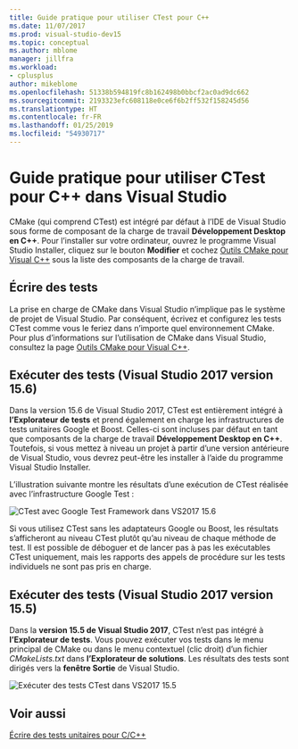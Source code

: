 ```yaml
---
title: Guide pratique pour utiliser CTest pour C++
ms.date: 11/07/2017
ms.prod: visual-studio-dev15
ms.topic: conceptual
ms.author: mblome
manager: jillfra
ms.workload:
- cplusplus
author: mikeblome
ms.openlocfilehash: 51338b594819fc8b162498b0bbcf2ac0ad9dc662
ms.sourcegitcommit: 2193323efc608118e0ce6f6b2ff532f158245d56
ms.translationtype: HT
ms.contentlocale: fr-FR
ms.lasthandoff: 01/25/2019
ms.locfileid: "54930717"
---
```

# <a name="how-to-use-ctest-for-c-in-visual-studio"></a>Guide pratique pour utiliser CTest pour C++ dans Visual Studio

CMake (qui comprend CTest) est intégré par défaut à l’IDE de Visual Studio sous forme de composant de la charge de travail **Développement Desktop en C++**. Pour l’installer sur votre ordinateur, ouvrez le programme Visual Studio Installer, cliquez sur le bouton **Modifier** et cochez [Outils CMake pour Visual C++](/cpp/ide/cmake-tools-for-visual-cpp) sous la liste des composants de la charge de travail.

## <a name="to-write-tests"></a>Écrire des tests

La prise en charge de CMake dans Visual Studio n’implique pas le système de projet de Visual Studio. Par conséquent, écrivez et configurez les tests CTest comme vous le feriez dans n’importe quel environnement CMake. Pour plus d’informations sur l’utilisation de CMake dans Visual Studio, consultez la page [Outils CMake pour Visual C++](/cpp/ide/cmake-tools-for-visual-cpp).

## <a name="to-run-tests-visual-studio-2017-version-156"></a>Exécuter des tests (Visual Studio 2017 version 15.6)

Dans la version 15.6 de Visual Studio 2017, CTest est entièrement intégré à **l’Explorateur de tests** et prend également en charge les infrastructures de tests unitaires Google et Boost. Celles-ci sont incluses par défaut en tant que composants de la charge de travail **Développement Desktop en C++**. Toutefois, si vous mettez à niveau un projet à partir d’une version antérieure de Visual Studio, vous devrez peut-être les installer à l’aide du programme Visual Studio Installer.

L’illustration suivante montre les résultats d’une exécution de CTest réalisée avec l’infrastructure Google Test :

![CTest avec Google Test Framework dans VS2017 15.6](media/ctest-test-explorer.png)

Si vous utilisez CTest sans les adaptateurs Google ou Boost, les résultats s’afficheront au niveau CTest plutôt qu’au niveau de chaque méthode de test. Il est possible de déboguer et de lancer pas à pas les exécutables CTest uniquement, mais les rapports des appels de procédure sur les tests individuels ne sont pas pris en charge.

## <a name="to-run-tests-visual-studio-2017-version-155"></a>Exécuter des tests (Visual Studio 2017 version 15.5)

Dans la **version 15.5 de Visual Studio 2017**, CTest n’est pas intégré à **l’Explorateur de tests**. Vous pouvez exécuter vos tests dans le menu principal de CMake ou dans le menu contextuel (clic droit) d’un fichier *CMakeLists.txt* dans **l’Explorateur de solutions**. Les résultats des tests sont dirigés vers la **fenêtre Sortie** de Visual Studio.

![Exécuter des tests CTest dans VS2017 15.5](media/cpp-cmake-run-tests.png)

## <a name="see-also"></a>Voir aussi

[Écrire des tests unitaires pour C/C++](writing-unit-tests-for-c-cpp.md)